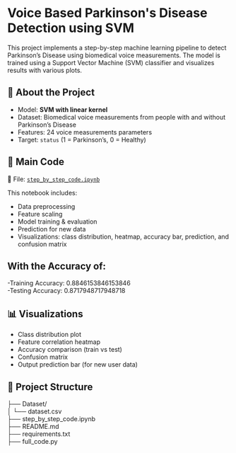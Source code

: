 # Voice Based Parkinson's Disease Detection using SVM

This project implements a step-by-step machine learning pipeline to detect Parkinson’s Disease using biomedical voice measurements. The model is trained using a Support Vector Machine (SVM) classifier and visualizes results with various plots.

## 🧠 About the Project

- Model: **SVM with linear kernel**
- Dataset: Biomedical voice measurements from people with and without Parkinson’s Disease
- Features: 24 voice measurements parameters
- Target: `status` (1 = Parkinson’s, 0 = Healthy)

## 📄 Main Code

📂 File: [`step_by_step_code.ipynb`](step_by_step_code.ipynb)

This notebook includes:
- Data preprocessing
- Feature scaling
- Model training & evaluation
- Prediction for new data
- Visualizations: class distribution, heatmap, accuracy bar, prediction, and confusion matrix

## With the Accuracy of:

-Training Accuracy: 0.8846153846153846 <br>
-Testing Accuracy: 0.8717948717948718<br>

## 📊 Visualizations

- Class distribution plot
- Feature correlation heatmap
- Accuracy comparison (train vs test)
- Confusion matrix
- Output prediction bar (for new user data)

## 📁 Project Structure

├── Dataset/<br>
│ └── dataset.csv<br>
├── step_by_step_code.ipynb<br>
├── README.md<br>
├── requirements.txt<br>
├── full_code.py<br>